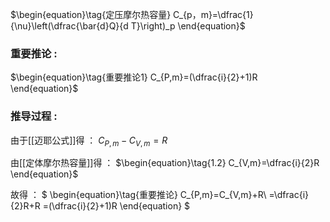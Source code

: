 $\begin{equation}\tag{定压摩尔热容量}
C_{p，m}=\dfrac{1}{\nu}\left(\dfrac{\bar{d}Q}{d T}\right)_p
\end{equation}$

### 重要推论 :

$\begin{equation}\tag{重要推论1}
C_{P,m}=(\dfrac{i}{2}+1)R
\end{equation}$

### 推导过程 :

由于[[迈耶公式]]得 ：
$\begin{equation}\tag{1.1}
C_{P,m}-C_{V,m}=R
\end{equation}$

由[[定体摩尔热容量]]得 ：
$\begin{equation}\tag{1.2}
C_{V,m}=\dfrac{i}{2}R
\end{equation}$

故得 ：
$
\begin{equation}\tag{重要推论}
C_{P,m}=C_{V,m}+R\\
=\dfrac{i}{2}R+R
=(\dfrac{i}{2}+1)R
\end{equation}
$
